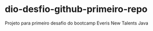 # dio-desfio-github-primeiro-repo
Projeto para primeiro desafio do bootcamp Everis New Talents Java
